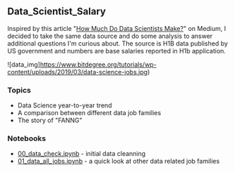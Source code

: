 ## Data_Scientist_Salary
Inspired by this article "[How Much Do Data Scientists Make?](https://towardsdatascience.com/how-much-do-data-scientists-make-cbd7ec2b458)" on Medium, I decided to take the same data source and do some analysis to answer additional questions I'm curious about. The source is H1B data published by US government and numbers are base salaries reported in H1b application. 

![data_img]https://www.bitdegree.org/tutorials/wp-content/uploads/2019/03/data-science-jobs.jpg)

### Topics
- Data Science year-to-year trend
- A comparison between different data job families 
- The story of "FANNG"

### Notebooks
- [00_data_check.ipynb](https://github.com/krystinli/ds_salary_h1b/blob/master/00_data_check.ipynb) - initial data cleanning
- [01_data_all_jobs.ipynb](https://github.com/krystinli/ds_salary_h1b/blob/master/00_data_check.ipynb) - a quick look at other data related job families





